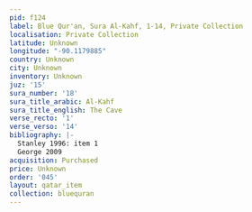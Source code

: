 ```yaml
---
pid: f124
label: Blue Qur'an, Sura Al-Kahf, 1-14, Private Collection
localisation: Private Collection
latitude: Unknown
longitude: "-90.1179885"
country: Unknown
city: Unknown
inventory: Unknown
juz: '15'
sura_number: '18'
sura_title_arabic: Al-Kahf
sura_title_english: The Cave
verse_recto: '1'
verse_verso: '14'
bibliography: |-
  Stanley 1996: item 1
  George 2009
acquisition: Purchased
price: Unknown
order: '045'
layout: qatar_item
collection: bluequran
---
```

